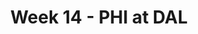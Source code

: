 ---
layout: game
title: Week 14 - PHI at DAL
season: 1999
game_id: 1999_14_PHI_DAL
away_team: PHI
home_team: DAL
---